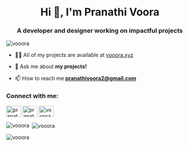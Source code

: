 
<!--
**vooora/vooora** is a ✨ _special_ ✨ repository because its `README.md` (this file) appears on your GitHub profile.

Here are some ideas to get you started:

- 🔭 I’m currently working on ...
- 🌱 I’m currently learning ...
- 👯 I’m looking to collaborate on ...
- 🤔 I’m looking for help with ...
- 💬 Ask me about ...
- 📫 How to reach me: ...
- 😄 Pronouns: ...
- ⚡ Fun fact: ...
-->

<h1 align="center">Hi 👋, I'm Pranathi Voora</h1>
<h3 align="center">A developer and designer working on impactful projects</h3>

<p align="left"> <img src="https://komarev.com/ghpvc/?username=vooora&label=Profile%20views&color=0e75b6&style=flat" alt="vooora" /> </p>

- 👨‍💻 All of my projects are available at [vooora.xyz](vooora.xyz)

- 💬 Ask me about **my projects!**

- 📫 How to reach me **pranathivoora2@gmail.com**

<h3 align="left">Connect with me:</h3>
<p align="left">
<a href="https://linkedin.com/in/pranathi-voora" target="blank"><img align="center" src="https://raw.githubusercontent.com/rahuldkjain/github-profile-readme-generator/master/src/images/icons/Social/linked-in-alt.svg" alt="pranathi-voora" height="30" width="40" /></a>
<a href="https://instagram.com/pranathi.v" target="blank"><img align="center" src="https://raw.githubusercontent.com/rahuldkjain/github-profile-readme-generator/master/src/images/icons/Social/instagram.svg" alt="pranathi.v" height="30" width="40" /></a>
<a href="https://www.leetcode.com/vooora" target="blank"><img align="center" src="https://raw.githubusercontent.com/rahuldkjain/github-profile-readme-generator/master/src/images/icons/Social/leet-code.svg" alt="vooora" height="30" width="40" /></a>
</p>

<p><img align="left" src="https://github-readme-stats.vercel.app/api/top-langs?username=vooora&show_icons=true&locale=en&layout=compact" alt="vooora" /></p>

<p>&nbsp;<img align="center" src="https://github-readme-stats.vercel.app/api?username=vooora&show_icons=true&locale=en" alt="vooora" /></p>

<p><img align="center" src="https://github-readme-streak-stats.herokuapp.com/?user=vooora&" alt="vooora" /></p>
